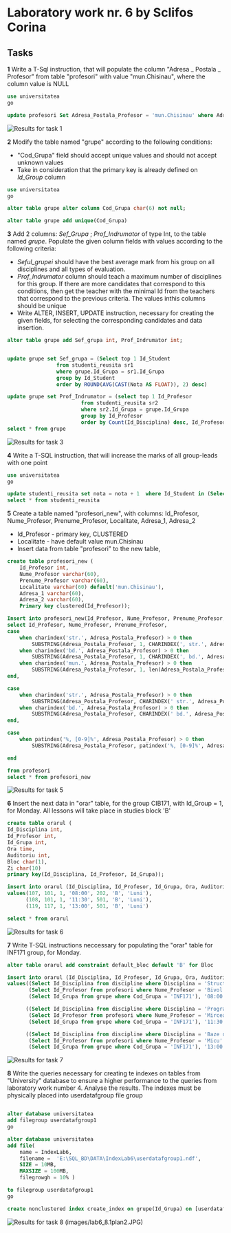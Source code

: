 # Laboratory work nr. 6 by Sclifos Corina

## Tasks
**1** Write a T-Sql instruction, that will populate the column "Adresa _ Postala _ Profesor" from table "profesori" with value "mun.Chisinau", where the column value is NULL 

```sql
use universitatea
go

update profesori Set Adresa_Postala_Profesor = 'mun.Chisinau' where Adresa_Postala_Profesor is NULL
```
![Results for task 1](images/lab6_1.JPG)

**2**
Modify the table named "grupe" according to the following conditions:
* "Cod_Grupa" field should accept unique values and should not accept unknown values
* Take in consideration that the primary key is already defined on *Id_Group* column
```sql
use universitatea
go

alter table grupe alter column Cod_Grupa char(6) not null;

alter table grupe add unique(Cod_Grupa)
```

**3**
Add 2 columns: *Sef_Grupa* ; *Prof_Indrumator* of type Int, to the table named *grupe*. Populate the given column fields with values according to the following
criteria:
* *Seful_grupei* should have the best average mark from his group  on all disciplines and all types of evaluation.
* *Prof_Indrumator* column should teach a maximum number of disciplines for this group. If there are more candidates that correspond to 
this conditions, then get the teacher with the minimal Id from the teachers that correspond to the previous criteria. The values inthis columns should be unique
* Write ALTER, INSERT, UPDATE instruction, necessary for creating the given fields, for selecting the corresponding candidates and  data insertion.
```sql
alter table grupe add Sef_grupa int, Prof_Indrumator int;
```
```sql

update grupe set Sef_grupa = (Select top 1 Id_Student
				from studenti_reusita sr1
				where grupe.Id_Grupa = sr1.Id_Grupa
				group by Id_Student
				order by ROUND(AVG(CAST(Nota AS FLOAT)), 2) desc)

update grupe set Prof_Indrumator = (select top 1 Id_Profesor
						from studenti_reusita sr2
						where sr2.Id_Grupa = grupe.Id_Grupa
						group by Id_Profesor
						order by Count(Id_Disciplina) desc, Id_Profesor)
select * from grupe
```
![Results for task 3](images/lab6_3.JPG)

**4**
Write a T-SQL instruction, that will increase the marks of all group-leads with one point 
```sql
use universitatea
go

update studenti_reusita set nota = nota + 1  where Id_Student in (Select Sef_grupa from grupe) and nota < 10
select * from studenti_reusita
```
**5** Create a table named "profesori_new", with columns: Id_Profesor, Nume_Profesor, Prenume_Profesor, Localitate, Adresa_1, Adresa_2
* Id_Profesor - primary key, CLUSTERED
* Localitate - have default value mun.Chisinau
* Insert data from table "profesori" to the new table,
```sql
create table profesori_new (
	Id_Profesor int,
	Nume_Profesor varchar(60),
	Prenume_Profesor varchar(60),
	Localitate varchar(60) default('mun.Chisinau'),
	Adresa_1 varchar(60),
	Adresa_2 varchar(60),
	Primary key clustered(Id_Profesor));

```
```sql
Insert into profesori_new(Id_Profesor, Nume_Profesor, Prenume_Profesor, Localitate, Adresa_1, Adresa_2)
select Id_Profesor, Nume_Profesor, Prenume_Profesor,
case 
	when charindex('str.', Adresa_Postala_Profesor) > 0 then
		SUBSTRING(Adresa_Postala_Profesor, 1, CHARINDEX(', str.', Adresa_Postala_Profesor) - 1)
	when charindex('bd.', Adresa_Postala_Profesor) > 0 then 
		SUBSTRING(Adresa_Postala_Profesor, 1, CHARINDEX(', bd.', Adresa_Postala_Profesor) - 1)
	when charindex('mun.', Adresa_Postala_Profesor) > 0 then 
		SUBSTRING(Adresa_Postala_Profesor, 1, len(Adresa_Postala_Profesor))
end,

case 
	when charindex('str.', Adresa_Postala_Profesor) > 0 then
		SUBSTRING(Adresa_Postala_Profesor, CHARINDEX(' str.', Adresa_Postala_Profesor)+1, patindex('%, [0-9]%', Adresa_Postala_Profesor) - CHARINDEX(', str.', Adresa_Postala_Profesor))
	when charindex('bd.', Adresa_Postala_Profesor) > 0 then 
		SUBSTRING(Adresa_Postala_Profesor, CHARINDEX(' bd.', Adresa_Postala_Profesor)+1, patindex('%, [0-9]%', Adresa_Postala_Profesor) - CHARINDEX(', bd.', Adresa_Postala_Profesor))
end,

case 
	when patindex('%, [0-9]%', Adresa_Postala_Profesor) > 0 then 
		SUBSTRING(Adresa_Postala_Profesor, patindex('%, [0-9]%', Adresa_Postala_Profesor) + 1, len(Adresa_Postala_Profesor) - patindex('%, [0-9]%', Adresa_Postala_Profesor) + 1)

end

from profesori
select * from profesori_new
```
![Results for task 5](images/lab6_5.JPG)

**6** Insert the next data in "orar" table, for the group CIB171, with Id_Group = 1, for Monday. All lessons will take place in studies block 'B' 

```sql
create table orarul (
Id_Disciplina int,
Id_Profesor int,
Id_Grupa int,
Ora time,
Auditoriu int,
Bloc char(1),
Zi char(10)
primary key(Id_Disciplina, Id_Profesor, Id_Grupa));
```
```sql
insert into orarul (Id_Disciplina, Id_Profesor, Id_Grupa, Ora, Auditoriu, Bloc, Zi)
values(107, 101, 1, '08:00', 202, 'B', 'Luni'),
	  (108, 101, 1, '11:30', 501, 'B', 'Luni'),
      (119, 117, 1, '13:00', 501, 'B', 'Luni')

select * from orarul
```
![Results for task 6](images/lab6_6.JPG)

**7** Write T-SQL instructions neccessary for populating the "orar" table for INF171 group, for Monday.
```sql
alter table orarul add constraint default_bloc default 'B' for Bloc

insert into orarul (Id_Disciplina, Id_Profesor, Id_Grupa, Ora, Auditoriu, Bloc, Zi)
values((Select Id_Disciplina from discipline where Disciplina = 'Structuri de date si algoritmi'),
	   (Select Id_Profesor from profesori where Nume_Profesor = 'Bivol' and Prenume_Profesor = 'Ion'), 
	   (Select Id_Grupa from grupe where Cod_Grupa = 'INF171'), '08:00', 502, 'B', 'Luni'),

	  ((Select Id_Disciplina from discipline where Disciplina = 'Programe aplicative'),
	   (Select Id_Profesor from profesori where Nume_Profesor = 'Mircea' and Prenume_Profesor = 'Sorin'), 
	   (Select Id_Grupa from grupe where Cod_Grupa = 'INF171'), '11:30', 502, 'B', 'Luni'),

      ((Select Id_Disciplina from discipline where Disciplina = 'Baze de date'),
	   (Select Id_Profesor from profesori where Nume_Profesor = 'Micu' and Prenume_Profesor = 'Elena'), 
	   (Select Id_Grupa from grupe where Cod_Grupa = 'INF171'), '13:00', 502, 'B', 'Luni')


```
![Results for task 7](images/lab6_7.JPG)

**8** Write the queries necessary for creating te indexes on tables from "University" database to ensure a higher performance to the queries from laboratory work number 4. Analyse the results.
The indexes must be physically placed into userdatafgroup file group 
```sql

alter database universitatea
add filegroup userdatafgroup1
go

alter database universitatea
add file(
	name = IndexLab6,
	filename =  'E:\SQL_BD\DATA\IndexLab6\userdatafgroup1.ndf',
	SIZE = 10MB,
	MAXSIZE = 100MB,
	filegrowgh = 10% )

to filegroup userdatafgroup1
go

create nonclustered index create_index on grupe(Id_Grupa) on [userdatafgroup1]
```
![Results for task 8](images/lab6_8.1plan1.JPG)
(images/lab6_8.1plan2.JPG)
